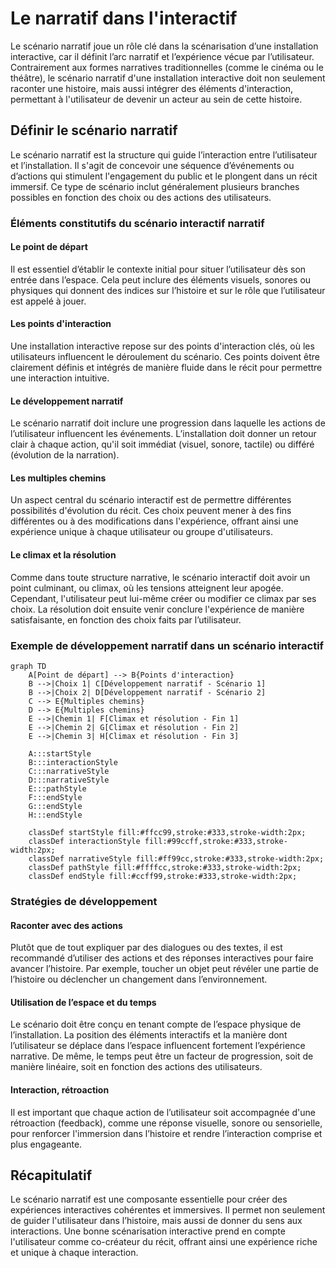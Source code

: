 # Le narratif dans l'interactif

Le scénario narratif joue un rôle clé dans la scénarisation d’une installation interactive, car il définit l’arc narratif et l’expérience vécue par l’utilisateur. Contrairement aux formes narratives traditionnelles (comme le cinéma ou le théâtre), le scénario narratif d'une installation interactive doit non seulement raconter une histoire, mais aussi intégrer des éléments d'interaction, permettant à l'utilisateur de devenir un acteur au sein de cette histoire.

## Définir le scénario narratif

Le scénario narratif est la structure qui guide l’interaction entre l’utilisateur et l’installation. Il s'agit de concevoir une séquence d’événements ou d’actions qui stimulent l'engagement du public et le plongent dans un récit immersif. Ce type de scénario inclut généralement plusieurs branches possibles en fonction des choix ou des actions des utilisateurs.

### Éléments constitutifs du scénario interactif narratif

#### Le point de départ

Il est essentiel d’établir le contexte initial pour situer l’utilisateur dès son entrée dans l’espace. Cela peut inclure des éléments visuels, sonores ou physiques qui donnent des indices sur l’histoire et sur le rôle que l’utilisateur est appelé à jouer. 

#### Les points d'interaction

Une installation interactive repose sur des points d'interaction clés, où les utilisateurs influencent le déroulement du scénario. Ces points doivent être clairement définis et intégrés de manière fluide dans le récit pour permettre une interaction intuitive.

#### Le développement narratif 

Le scénario narratif doit inclure une progression dans laquelle les actions de l’utilisateur influencent les événements. L’installation doit donner un retour clair à chaque action, qu'il soit immédiat (visuel, sonore, tactile) ou différé (évolution de la narration).

#### Les multiples chemins

Un aspect central du scénario interactif est de permettre différentes possibilités d'évolution du récit. Ces choix peuvent mener à des fins différentes ou à des modifications dans l'expérience, offrant ainsi une expérience unique à chaque utilisateur ou groupe d'utilisateurs.

#### Le climax et la résolution

Comme dans toute structure narrative, le scénario interactif doit avoir un point culminant, ou climax, où les tensions atteignent leur apogée. Cependant, l'utilisateur peut lui-même créer ou modifier ce climax par ses choix. La résolution doit ensuite venir conclure l'expérience de manière satisfaisante, en fonction des choix faits par l’utilisateur.


### Exemple de développement narratif dans un scénario interactif 

```mermaid
graph TD
    A[Point de départ] --> B{Points d'interaction}
    B -->|Choix 1| C[Développement narratif - Scénario 1]
    B -->|Choix 2| D[Développement narratif - Scénario 2]
    C --> E{Multiples chemins}
    D --> E{Multiples chemins}
    E -->|Chemin 1| F[Climax et résolution - Fin 1]
    E -->|Chemin 2| G[Climax et résolution - Fin 2]
    E -->|Chemin 3| H[Climax et résolution - Fin 3]

    A:::startStyle
    B:::interactionStyle
    C:::narrativeStyle
    D:::narrativeStyle
    E:::pathStyle
    F:::endStyle
    G:::endStyle
    H:::endStyle

    classDef startStyle fill:#ffcc99,stroke:#333,stroke-width:2px;
    classDef interactionStyle fill:#99ccff,stroke:#333,stroke-width:2px;
    classDef narrativeStyle fill:#ff99cc,stroke:#333,stroke-width:2px;
    classDef pathStyle fill:#ffffcc,stroke:#333,stroke-width:2px;
    classDef endStyle fill:#ccff99,stroke:#333,stroke-width:2px;

```

### Stratégies de développement

#### Raconter avec des actions

Plutôt que de tout expliquer par des dialogues ou des textes, il est recommandé d’utiliser des actions et des réponses interactives pour faire avancer l’histoire. Par exemple, toucher un objet peut révéler une partie de l’histoire ou déclencher un changement dans l’environnement.

#### Utilisation de l’espace et du temps

Le scénario doit être conçu en tenant compte de l’espace physique de l’installation. La position des éléments interactifs et la manière dont l’utilisateur se déplace dans l’espace influencent fortement l’expérience narrative. De même, le temps peut être un facteur de progression, soit de manière linéaire, soit en fonction des actions des utilisateurs.

#### Interaction, rétroaction

Il est important que chaque action de l’utilisateur soit accompagnée d'une rétroaction (feedback), comme une réponse visuelle, sonore ou sensorielle, pour renforcer l'immersion dans l’histoire et rendre l’interaction comprise et plus engageante.


## Récapitulatif

Le scénario narratif est une composante essentielle pour créer des expériences interactives cohérentes et immersives. Il permet non seulement de guider l'utilisateur dans l’histoire, mais aussi de donner du sens aux interactions. Une bonne scénarisation interactive prend en compte l'utilisateur comme co-créateur du récit, offrant ainsi une expérience riche et unique à chaque interaction.